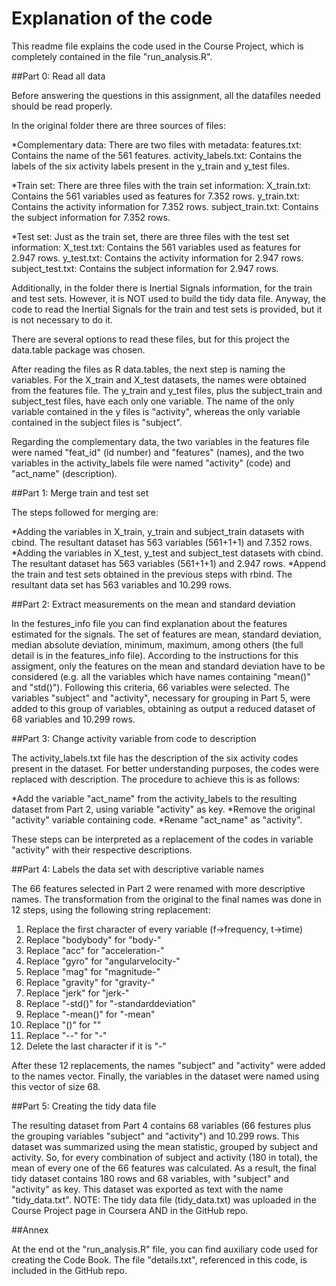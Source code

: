 # Explanation of the code

This readme file explains the code used in the Course Project, which is completely contained in the file "run_analysis.R". 

##Part 0: Read all data

Before answering the questions in this assignment, all the datafiles needed should be read properly. 

In the original folder there are three sources of files:

*Complementary data: There are two files with metadata: 
features.txt: Contains the name of the 561 features.
activity_labels.txt: Contains the labels of the six activity labels present in the y_train and y_test files.

*Train set: There are three files with the train set information:
X_train.txt: Contains the 561 variables used as features for 7.352 rows.
y_train.txt: Contains the activity information for 7.352 rows.
subject_train.txt: Contains the subject information for 7.352 rows.

*Test set: Just as the train set, there are three files with the test set information:
X_test.txt: Contains the 561 variables used as features for 2.947 rows.
y_test.txt: Contains the activity information for 2.947 rows.
subject_test.txt: Contains the subject information for 2.947 rows.

Additionally, in the folder there is Inertial Signals information, for the train and test sets. However, it is NOT used to build the tidy data file.
Anyway, the code to read the Inertial Signals for the train and test sets is provided, but it is not necessary to do it.

There are several options to read these files, but for this project the data.table package was chosen. 

After reading the files as R data.tables, the next step is naming the variables. For the X_train and X_test datasets, the names were obtained from the features file. 
The y_train and y_test files, plus the subject_train and subject_test files, have each only one variable. The name of the only variable contained in the y files is 
"activity", whereas the only variable contained in the subject files is "subject".

Regarding the complementary data, the two variables in the features file were named "feat_id" (id number) and "features" (names), and the two variables in the 
activity_labels file were named "activity" (code) and "act_name" (description).

##Part 1: Merge train and test set

The steps followed for merging are:

*Adding the variables in X_train, y_train and subject_train datasets with cbind. The resultant dataset has 563 variables (561+1+1) and 7.352 rows.
*Adding the variables in X_test, y_test and subject_test datasets with cbind. The resultant dataset has 563 variables (561+1+1) and 2.947 rows.
*Append the train and test sets obtained in the previous steps with rbind. The resultant data set has 563 variables and 10.299 rows.

##Part 2: Extract measurements on the mean and standard deviation

In the festures_info file you can find explanation about the features estimated for the signals. The set of features are mean, standard deviation, median absolute
deviation, minimum, maximum, among others (the full detail is in the features_info file).
According to the instructions for this assigment, only the features on the mean and standard deviation have to be considered (e.g. all the variables which have names 
containing "mean()" and "std()"). Following this criteria, 66 variables were selected. The variables "subject" and "activity", necessary for grouping in Part 5, were 
added to this group of variables, obtaining as output a reduced dataset of 68 variables and 10.299 rows.

##Part 3: Change activity variable from code to description

The activity_labels.txt file has the description of the six activity codes present in the dataset. For better understanding purposes, the codes were replaced with 
description. The procedure to achieve this is as follows:

*Add the variable "act_name" from the activity_labels to the resulting dataset from Part 2, using variable "activity" as key. 
*Remove the original "activity" variable containing code.
*Rename "act_name" as "activity".

These steps can be interpreted as a replacement of the codes in variable "activity" with their respective descriptions.

##Part 4: Labels the data set with descriptive variable names

The 66 features selected in Part 2 were renamed with more descriptive names. The transformation from the original to the final names was done in 12 steps, using 
the following string replacement:

1. Replace the first character of every variable (f->frequency, t->time)
2. Replace "bodybody" for "body-"
3. Replace "acc" for "acceleration-"
4. Replace "gyro" for "angularvelocity-"
5. Replace "mag" for "magnitude-"
6. Replace "gravity" for "gravity-"
7. Replace "jerk" for "jerk-"
8. Replace "-std()" for "-standarddeviation"
9. Replace "-mean()" for "-mean"
10. Replace "()" for ""
11. Replace "--" for "-"
12. Delete the last character if it is "-"

After these 12 replacements, the names "subject" and "activity" were added to the names vector. Finally, the variables in the dataset were named using this vector of 
size 68.

##Part 5: Creating the tidy data file

The resulting dataset from Part 4 contains 68 variables (66 festures plus the grouping variables "subject" and "activity") and 10.299 rows. This dataset was summarized
using the mean statistic, grouped by subject and activity. So, for every combination of subject and activity (180 in total), the mean of every one of the 66 features 
was calculated. 
As a result, the final tidy dataset contains 180 rows and 68 variables, with "subject" and "activity" as key. This dataset was exported as text with the name "tidy_data.txt".
NOTE: The tidy data file (tidy_data.txt) was uploaded in the Course Project page in Coursera AND in the GitHub repo. 

##Annex

At the end ot the "run_analysis.R" file, you can find auxiliary code used for creating the Code Book. 
The file "details.txt", referenced in this code, is included in the GitHub repo.
